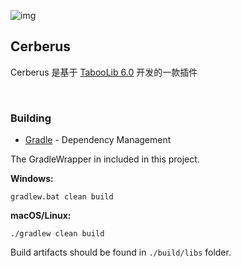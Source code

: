 ![img](https://cdn.nlark.com/yuque/0/2023/png/26025412/1676450250098-a270497b-a426-40ea-97a3-8b2342171bda.png)

## Cerberus

Cerberus 是基于 [TabooLib 6.0](https://github.com/TabooLib/taboolib) 开发的一款插件

<br>


### Building

* [Gradle](https://gradle.org/) - Dependency Management

The GradleWrapper in included in this project.

**Windows:**

```
gradlew.bat clean build
```

**macOS/Linux:**

```
./gradlew clean build
```

Build artifacts should be found in `./build/libs` folder.